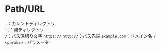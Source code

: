 # Path/URL
`.`：カレントディレクトリ   
`..`：親ディレクトリ   
`/`：パス区切り文字
`https://` `http://`：パス先端
`example.com`：ドメイン名
`?<params>`：パラメータ
